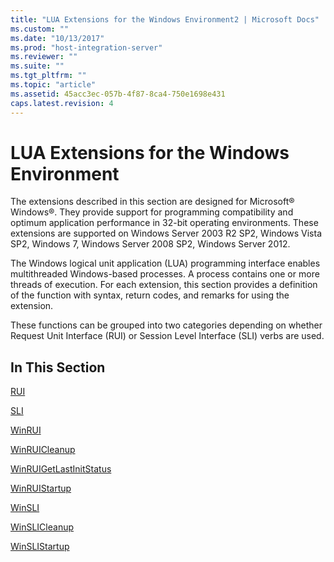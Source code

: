 ```yaml
---
title: "LUA Extensions for the Windows Environment2 | Microsoft Docs"
ms.custom: ""
ms.date: "10/13/2017"
ms.prod: "host-integration-server"
ms.reviewer: ""
ms.suite: ""
ms.tgt_pltfrm: ""
ms.topic: "article"
ms.assetid: 45acc3ec-057b-4f87-8ca4-750e1698e431
caps.latest.revision: 4
---
```

# LUA Extensions for the Windows Environment
The extensions described in this section are designed for Microsoft® Windows®. They provide support for programming compatibility and optimum application performance in 32-bit operating environments. These extensions are supported on Windows Server 2003 R2 SP2, Windows Vista SP2, Windows 7, Windows Server 2008 SP2, Windows Server 2012.  
  
 The Windows logical unit application (LUA) programming interface enables multithreaded Windows-based processes. A process contains one or more threads of execution. For each extension, this section provides a definition of the function with syntax, return codes, and remarks for using the extension.  
  
 These functions can be grouped into two categories depending on whether Request Unit Interface (RUI) or Session Level Interface (SLI) verbs are used.  
  
## In This Section  
 [RUI](../core/rui.md)  
  
 [SLI](../core/sli.md)  
  
 [WinRUI](../core/winrui.md)  
  
 [WinRUICleanup](../core/winruicleanup.md)  
  
 [WinRUIGetLastInitStatus](../core/winruigetlastinitstatus.md)  
  
 [WinRUIStartup](../core/winruistartup.md)  
  
 [WinSLI](../core/winsli.md)  
  
 [WinSLICleanup](../core/winslicleanup.md)  
  
 [WinSLIStartup](../core/winslistartup.md)
